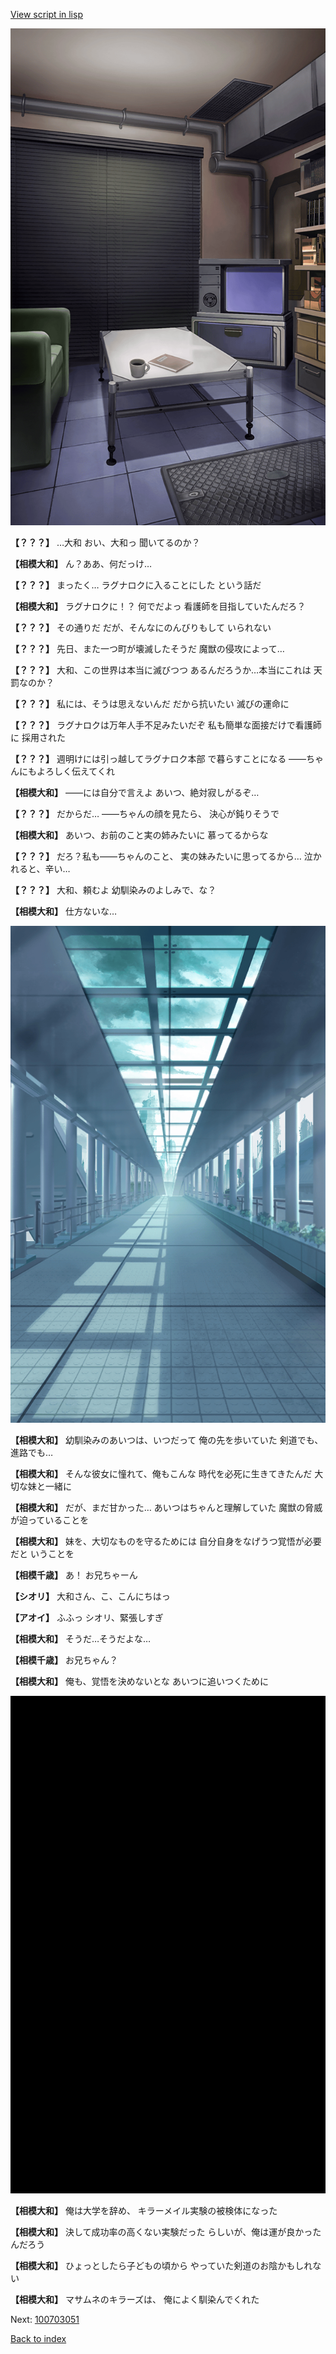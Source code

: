 [View script in lisp](../scripts/100703040.txt)

![masamune_room.png](../images/backgrounds/masamune_room.png)

**【？？？】**
…大和
おい、大和っ
聞いてるのか？

**【相模大和】**
ん？ああ、何だっけ…

**【？？？】**
まったく…
ラグナロクに入ることにした
という話だ

**【相模大和】**
ラグナロクに！？
何でだよっ
看護師を目指していたんだろ？

**【？？？】**
その通りだ
だが、そんなにのんびりもして
いられない

**【？？？】**
先日、また一つ町が壊滅したそうだ
魔獣の侵攻によって…

**【？？？】**
大和、この世界は本当に滅びつつ
あるんだろうか…本当にこれは
天罰なのか？

**【？？？】**
私には、そうは思えないんだ
だから抗いたい
滅びの運命に

**【？？？】**
ラグナロクは万年人手不足みたいだぞ
私も簡単な面接だけで看護師に
採用された

**【？？？】**
週明けには引っ越してラグナロク本部
で暮らすことになる
――ちゃんにもよろしく伝えてくれ

**【相模大和】**
――には自分で言えよ
あいつ、絶対寂しがるぞ…

**【？？？】**
だからだ…
――ちゃんの顔を見たら、
決心が鈍りそうで

**【相模大和】**
あいつ、お前のこと実の姉みたいに
慕ってるからな

**【？？？】**
だろ？私も――ちゃんのこと、
実の妹みたいに思ってるから…
泣かれると、辛い…

**【？？？】**
大和、頼むよ
幼馴染みのよしみで、な？

**【相模大和】**
仕方ないな…

![upper_clean_floors.png](../images/backgrounds/upper_clean_floors.png)

**【相模大和】**
幼馴染みのあいつは、いつだって
俺の先を歩いていた
剣道でも、進路でも…

**【相模大和】**
そんな彼女に憧れて、俺もこんな
時代を必死に生きてきたんだ
大切な妹と一緒に

**【相模大和】**
だが、まだ甘かった…
あいつはちゃんと理解していた
魔獣の脅威が迫っていることを

**【相模大和】**
妹を、大切なものを守るためには
自分自身をなげうつ覚悟が必要だと
いうことを

**【相模千歳】**
あ！
お兄ちゃーん

**【シオリ】**
大和さん、こ、こんにちはっ

**【アオイ】**
ふふっ
シオリ、緊張しすぎ

**【相模大和】**
そうだ…そうだよな…

**【相模千歳】**
お兄ちゃん？

**【相模大和】**
俺も、覚悟を決めないとな
あいつに追いつくために

![bg_black.png](../images/backgrounds/bg_black.png)

**【相模大和】**
俺は大学を辞め、
キラーメイル実験の被検体になった

**【相模大和】**
決して成功率の高くない実験だった
らしいが、俺は運が良かったんだろう

**【相模大和】**
ひょっとしたら子どもの頃から
やっていた剣道のお陰かもしれない

**【相模大和】**
マサムネのキラーズは、
俺によく馴染んでくれた

Next: [100703051](100703051.md)

[Back to index](index.md)
